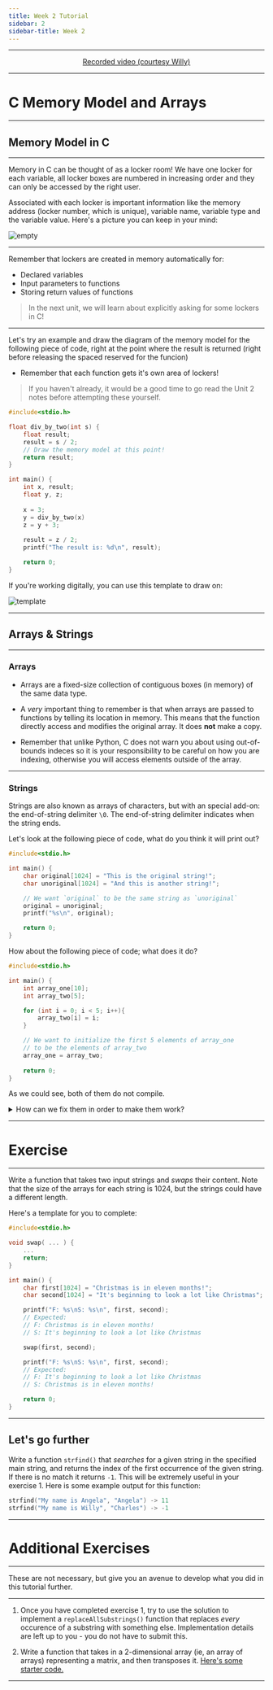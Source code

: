 ```yaml
---
title: Week 2 Tutorial
sidebar: 2
sidebar-title: Week 2
---
```



---


<p align="center"> <a href='https://youtu.be/6YJWDlFQyWc'> Recorded video (courtesy Willy) </a> </p>

---

# C Memory Model and Arrays

---

## Memory Model in C

---

Memory in C can be thought of as a locker room! We have one locker for each variable, all locker boxes are numbered in increasing order and they can only be accessed by the right user.

Associated with each locker is important information like the memory address (locker number, which is unique), variable name, variable type and the variable value. Here's a picture you can keep in your mind:

![empty](MMEmpty.png)

---

Remember that lockers are created in memory automatically for:
- Declared variables
- Input parameters to functions
- Storing return values of functions

> In the next unit, we will learn about explicitly asking for some lockers in C!

---


Let's try an example and draw the diagram of the memory model for the following piece of code, right at the point where the result is returned (right before releasing the spaced reserved for the funcion)


- Remember that each function gets it's own area of lockers!

> If you haven't already, it would be a good time to go read the Unit 2 notes before attempting these yourself.

```c
#include<stdio.h>

float div_by_two(int s) {
    float result;
    result = s / 2;
    // Draw the memory model at this point!
    return result;      
}

int main() {
    int x, result;
    float y, z;
    
    x = 3;
    y = div_by_two(x)
    z = y + 3;
    
    result = z / 2;
    printf("The result is: %d\n", result);

    return 0;
}

```

If you're working digitally, you can use this template to draw on:

![template](MMTemp.png)

---

## Arrays & Strings

---

### Arrays

- Arrays are a fixed-size collection of contiguous boxes (in memory) of the same data type. 

- A *very* important thing to remember is that when arrays are passed to functions by telling its location in memory. This means that the function directly access and modifies the original array. It does **not** make a copy.

- Remember that unlike Python, C does not warn you about using out-of-bounds indeces so it is your responsibility to be careful on how you are indexing, otherwise you will access elements outside of the array.

---


### Strings

Strings are also known as arrays of characters, but with an special add-on: the end-of-string delimiter `\0`. The end-of-string delimiter indicates when the string ends.

Let's look at the following piece of code, what do you think it will print out?

```c
#include<stdio.h>

int main() {
    char original[1024] = "This is the original string!";
    char unoriginal[1024] = "And this is another string!";

    // We want `original` to be the same string as `unoriginal`
    original = unoriginal;
    printf("%s\n", original);

    return 0;
}
```

How about the following piece of code; what does it do?

```c
#include<stdio.h>

int main() {
    int array_one[10];
    int array_two[5];

    for (int i = 0; i < 5; i++){
        array_two[i] = i;
    }

    // We want to initialize the first 5 elements of array_one
    // to be the elements of array_two
    array_one = array_two;
    
    return 0;
}
```

As we could see, both of them do not compile. 

<details> 
  <summary>How can we fix them in order to make them work? </summary>
   - You have to do it yourself. If we want to make a copy of an array, we have to do it each element at once. We will see other build-in functions later, that can make our job easier.
</details>

---

# Exercise 

---

Write a function that takes two input strings and *swaps* their content. Note that the size of the arrays for each string is 1024, but the strings could have a different length.

Here's a template for you to complete:

```c
#include<stdio.h>

void swap( ... ) {
    ...
    return;
}

int main() {
    char first[1024] = "Christmas is in eleven months!";
    char second[1024] = "It's beginning to look a lot like Christmas";

    printf("F: %s\nS: %s\n", first, second);
    // Expected:
    // F: Christmas is in eleven months!
    // S: It's beginning to look a lot like Christmas

    swap(first, second);

    printf("F: %s\nS: %s\n", first, second);
    // Expected:
    // F: It's beginning to look a lot like Christmas
    // S: Christmas is in eleven months!

    return 0;
}

```

---

## Let's go further

Write a function `strfind()` that *searches* for a given string in the specified main string, and returns the index of the first occurrence of the given string. If there is no match it returns `-1`. This will be extremely useful in your exercise 1. Here is some example output for this function:

```c
strfind("My name is Angela", "Angela") -> 11
strfind("My name is Willy", "Charles") -> -1
``` 

---


# Additional Exercises

---

These are not necessary, but give you an avenue to develop what you did in this tutorial further.

---


1. Once you have completed exercise 1, try to use the solution to implement a `replaceAllSubstrings()` function that replaces *every* occurence of a substring with something else. Implementation details are left up to you - you do not have to submit this.

2. Write a function that takes in a 2-dimensional array (ie, an array of arrays) representing a matrix, and then transposes it. [Here's some starter code.](transpose_matrix.c)

---
